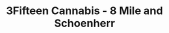 ---
title: "3Fifteen Cannabis - 8 Mile and Schoenherr"
url: /detroit/3fifteen-cannabis-8-mile-and-schoenherr/
shop: Hanf
---